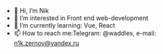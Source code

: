 - 👋 Hi, I’m Nik
- 👀 I’m interested in Front end web-development
- 🌱 I’m currently learning: Vue, React
- 📫 How to reach me:Telegram: @waddles, e-mail: n1k.zernov@yandex.ru
